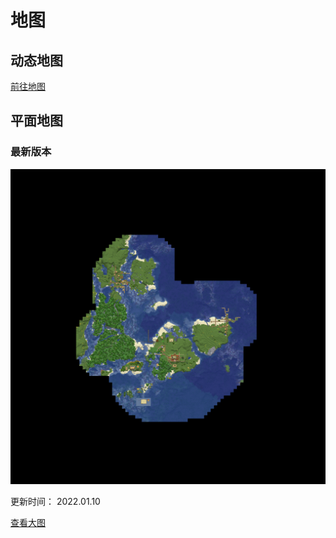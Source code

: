 # 地图

## 动态地图

[前往地图](https://mc.w-m.fun/mcmap/#/-320/64/-123/-3/survival%20-%20overworld/survival)

## 平面地图

### 最新版本

![地图](./src/map.png)

更新时间： 2022.01.10

[查看大图](./src/map.png)